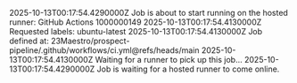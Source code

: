 2025-10-13T00:17:54.4290000Z Job is about to start running on the hosted runner: GitHub Actions 1000000149
2025-10-13T00:17:54.4130000Z Requested labels: ubuntu-latest
2025-10-13T00:17:54.4130000Z Job defined at: 23Maestro/prospect-pipeline/.github/workflows/ci.yml@refs/heads/main
2025-10-13T00:17:54.4130000Z Waiting for a runner to pick up this job...
2025-10-13T00:17:54.4290000Z Job is waiting for a hosted runner to come online.